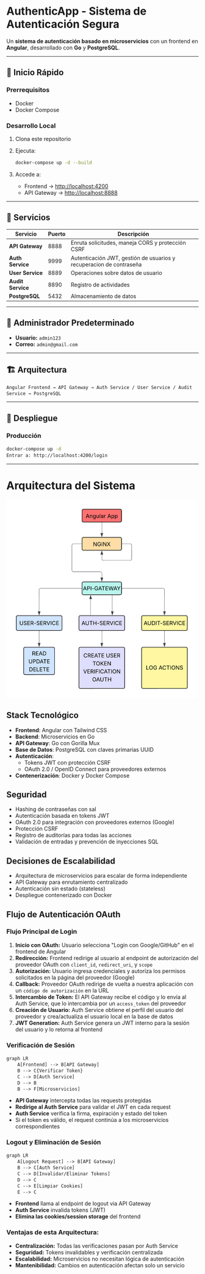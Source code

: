 # AuthenticApp - Sistema de Autenticación Segura

Un **sistema de autenticación basado en microservicios** con un frontend en **Angular**, desarrollado con **Go** y **PostgreSQL**.

---

## 🚀 Inicio Rápido

### Prerrequisitos

* Docker
* Docker Compose

### Desarrollo Local

1. Clona este repositorio
2. Ejecuta:

   ```bash
   docker-compose up -d --build
   ```
3. Accede a:

   * Frontend → [http://localhost:4200](http://localhost:4200)
   * API Gateway → [http://localhost:8888](http://localhost:8888)

---

## 🧩 Servicios

| Servicio          | Puerto | Descripción                                                          |
| ----------------- | ------ | ---------------------------------------------------------------------|
| **API Gateway**   | 8888   | Enruta solicitudes, maneja CORS y protección CSRF                    |
| **Auth Service**  | 9999   | Autenticación JWT, gestión de usuarios y recuperacion de contraseña  |
| **User Service**  | 8889   | Operaciones sobre datos de usuario                                   |
| **Audit Service** | 8890   | Registro de actividades                                              |
| **PostgreSQL**    | 5432   | Almacenamiento de datos                                              |

---

## 👤 Administrador Predeterminado

* **Usuario:** `admin123`
* **Correo:** `admin@gmail.com`

---

## 🏗 Arquitectura

```
Angular Frontend → API Gateway → Auth Service / User Service / Audit Service → PostgreSQL
```

---

## 🔧 Despliegue

### Producción

```bash
docker-compose up -d
Entrar a: http://localhost:4200/login
```

---

# Arquitectura del Sistema
<img src="./docs/images/DiagramaDeFlujo.png" alt="Diagrama de Arquitectura" width="500" />

## Stack Tecnológico
- __Frontend__: Angular con Tailwind CSS  
- __Backend__: Microservicios en Go  
- __API Gateway__: Go con Gorilla Mux  
- __Base de Datos__: PostgreSQL con claves primarias UUID  
- __Autenticación__: 
  - Tokens JWT con protección CSRF
  - OAuth 2.0 / OpenID Connect para proveedores externos
- __Contenerización__: Docker y Docker Compose  

## Seguridad
- Hashing de contraseñas con sal  
- Autenticación basada en tokens JWT  
- OAuth 2.0 para integración con proveedores externos (Google)
- Protección CSRF  
- Registro de auditorías para todas las acciones  
- Validación de entradas y prevención de inyecciones SQL  

## Decisiones de Escalabilidad
- Arquitectura de microservicios para escalar de forma independiente  
- API Gateway para enrutamiento centralizado  
- Autenticación sin estado (stateless)  
- Despliegue contenerizado con Docker  

## Flujo de Autenticación OAuth

### Flujo Principal de Login
1. __Inicio con OAuth:__ Usuario selecciona "Login con Google/GitHub" en el frontend de Angular
2. __Redirección:__ Frontend redirige al usuario al endpoint de autorización del proveedor OAuth con `client_id`, `redirect_uri`, y `scope`
3. __Autorización:__ Usuario ingresa credenciales y autoriza los permisos solicitados en la página del proveedor (Google)
4. __Callback:__ Proveedor OAuth redirige de vuelta a nuestra aplicación con un `código de autorización` en la URL
5. __Intercambio de Token:__ El API Gateway recibe el código y lo envía al Auth Service, que lo intercambia por un `access_token` del proveedor
6. __Creación de Usuario:__ Auth Service obtiene el perfil del usuario del proveedor y crea/actualiza el usuario local en la base de datos
7. __JWT Generation:__ Auth Service genera un JWT interno para la sesión del usuario y lo retorna al frontend

### Verificación de Sesión
```mermaid
graph LR
    A[Frontend] --> B[API Gateway]
    B --> C{Verificar Token}
    C --> D[Auth Service]
    D --> B
    B --> F[Microservicios]
```

- __API Gateway__ intercepta todas las requests protegidas
- __Redirige al Auth Service__ para validar el JWT en cada request
- __Auth Service__ verifica la firma, expiración y estado del token
- Si el token es válido, el request continúa a los microservicios correspondientes


### Logout y Eliminación de Sesión
```mermaid
graph LR
    A[Logout Request] --> B[API Gateway]
    B --> C[Auth Service]
    C --> D[Invalidar/Eliminar Tokens]
    D --> C
    C --> E[Limpiar Cookies]
    E --> C
```

- __Frontend__ llama al endpoint de logout via API Gateway
- __Auth Service__ invalida tokens (JWT)
- __Elimina las cookies/session storage__ del frontend

### Ventajas de esta Arquitectura:
- __Centralización:__ Todas las verificaciones pasan por Auth Service
- __Seguridad:__ Tokens invalidables y verificación centralizada
- __Escalabilidad:__ Microservicios no necesitan lógica de autenticación
- __Mantenibilidad:__ Cambios en autenticación afectan solo un servicio
